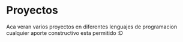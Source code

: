 # Proyectos

Aca veran varios proyectos en diferentes lenguajes de programacion cualquier aporte constructivo esta permitido :D
